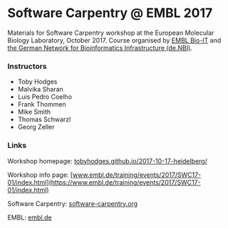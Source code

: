 # Software Carpentry @ EMBL 2017

Materials for Software Carpentry workshop at the European Molecular Biology Laboratory, October 2017. Course organised by 
[EMBL Bio-IT](https://bio-it.embl.de) and [the German Network for Bioinformatics Infrastructure (de.NBI)](http://www.denbi.de).

### Instructors

- Toby Hodges
- Malvika Sharan
- Luis Pedro Coelho
- Frank Thommen
- Mike Smith
- Thomas Schwarzl
- Georg Zeller

### Links

Workshop homepage: [tobyhodges.github.io/2017-10-17-heidelberg/](https://tobyhodges.github.io/2017-10-17-heidelberg/)

Workshop info page: [www.embl.de/training/events/2017/SWC17-01/index.html](https://www.embl.de/training/events/2017/SWC17-01/index.html)

Software Carpentry: [software-carpentry.org](https://software-carpentry.org/)

EMBL: [embl.de](https://embl.de)

